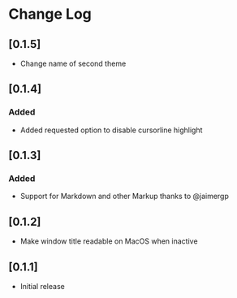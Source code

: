 # Change Log

## [0.1.5]
- Change name of second theme

## [0.1.4]

### Added
- Added requested option to disable cursorline highlight

## [0.1.3]

### Added
- Support for Markdown and other Markup thanks to @jaimergp

## [0.1.2]
- Make window title readable on MacOS when inactive

## [0.1.1]
- Initial release
